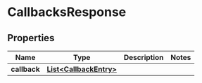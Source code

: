 

# CallbacksResponse



## Properties

| Name | Type | Description | Notes |
|------------ | ------------- | ------------- | -------------|
|**callback** | [**List&lt;CallbackEntry&gt;**](CallbackEntry.md) |  |  |



